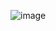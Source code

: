 ![image](https://user-images.githubusercontent.com/50470748/187084189-c326afa9-e269-44fc-9a4b-0c2b5a422088.png)
